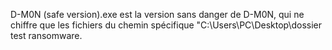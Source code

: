 D-M0N (safe version).exe est la version sans danger de D-M0N,
qui ne chiffre que les fichiers du chemin spécifique "C:\Users\PC\Desktop\dossier test ransomware.